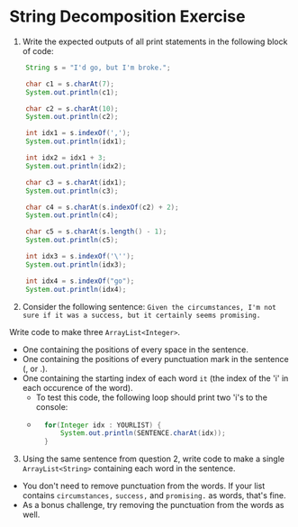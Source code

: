 # String Decomposition Exercise

1. Write the expected outputs of all print statements in the following block of code:
```Java
    String s = "I'd go, but I'm broke.";

    char c1 = s.charAt(7);
    System.out.println(c1);

    char c2 = s.charAt(10);
    System.out.println(c2);

    int idx1 = s.indexOf(',');
    System.out.println(idx1);

    int idx2 = idx1 + 3;
    System.out.println(idx2);

    char c3 = s.charAt(idx1);
    System.out.println(c3);

    char c4 = s.charAt(s.indexOf(c2) + 2);
    System.out.println(c4);

    char c5 = s.charAt(s.length() - 1);
    System.out.println(c5);

    int idx3 = s.indexOf('\'');
    System.out.println(idx3);

    int idx4 = s.indexOf("go");
    System.out.println(idx4);
```

2. Consider the following sentence:
```Given the circumstances, I'm not sure if it was a success, but it certainly seems promising.```

Write code to make three `ArrayList<Integer>`.
* One containing the positions of every space in the sentence.
* One containing the positions of every punctuation mark in the sentence (, or .).
* One containing the starting index of each word `it` (the index of the 'i' in each occurence of the word).
    * To test this code, the following loop should print two 'i's to the console:
    * ```Java
        for(Integer idx : YOURLIST) {
            System.out.println(SENTENCE.charAt(idx));
        }

3. Using the same sentence from question 2, write code to make a single `ArrayList<String>` containing each word in the sentence.

* You don't need to remove punctuation from the words. If your list contains `circumstances,` `success,` and `promising.` as words, that's fine.
* As a bonus challenge, try removing the punctuation from the words as well.
